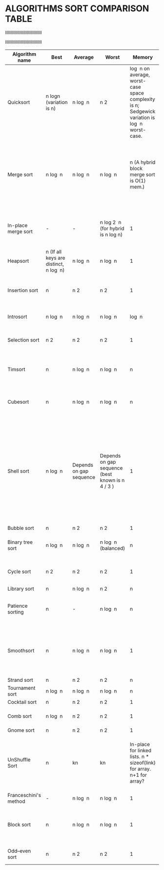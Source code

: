# ALGORITHMS SORT COMPARISON TABLE

IIIIIIIIIIIIIIIIIIIIIIIIIIIIIIII

IIIIIIIIIIIIIIIIIIIIIIIIIIIIIIII

| Algorithm name        | Best                                    | Average                 | Worst                                            | Memory                                                                                           | Stable                                                      | method                   | Other notes                                                                                                                                                                                                                                           |
|-----------------------|-----------------------------------------|-------------------------|--------------------------------------------------|--------------------------------------------------------------------------------------------------|-------------------------------------------------------------|--------------------------|-------------------------------------------------------------------------------------------------------------------------------------------------------------------------------------------------------------------------------------------------------|
| Quicksort             | n logn (variation is n)                 | n log ⁡ n               | n 2                                              | log ⁡ n on average, worst-case space complexity is n; Sedgewick variation is log ⁡ n worst-case. | Typical in-place sort is not stable; stable versions exist. | Partitioning             | Quicksort is usually done in-place with O(log n) stack space.                                                                                                                                                                                         |
| Merge sort            | n log ⁡ n                               | n log ⁡ n               | n log ⁡ n                                        | n (A hybrid block merge sort is O(1) mem.)                                                       | Yes                                                         | Merging                  | Highly parallelizable (up to O(log n) using the Three Hungarians' Algorithm or, more practically, Cole's parallel merge sort) for processing large amounts of data.                                                                                   |
| In-place merge sort   | -                                       | -                       | n log 2 ⁡ n (for hybrid is n log ⁡n)             | 1                                                                                                | Yes                                                         | Merging                  | Can be implemented as a stable sort based on stable in-place merging.                                                                                                                                                                                 |
| Heapsort              | n (If all keys are distinct, n log ⁡ n) | n log ⁡ n               | n log ⁡ n                                        | 1                                                                                                | No                                                          | Selection                |                                                                                                                                                                                                                                                       |
| Insertion sort        | n                                       | n 2                     | n 2                                              | 1                                                                                                | Yes                                                         | Insertion                | O(n + d), in the worst-case over sequences that have d inversions.                                                                                                                                                                                    |
| Introsort             | n log ⁡ n                               | n log ⁡ n               | n log ⁡ n                                        | log ⁡ n                                                                                          | No                                                          | Partitioning & Selection | Used in several STL implementations.                                                                                                                                                                                                                  |
| Selection sort        | n 2                                     | n 2                     | n 2                                              | 1                                                                                                | No                                                          | Selection                | Stable with O ( n )  extra space or when using linked lists                                                                                                                                                                                           |
| Timsort               | n                                       | n log ⁡ n               | n log ⁡ n                                        | n                                                                                                | Yes                                                         | Insertion & Merging      | Makes n comparisons when the data is already sorted or reverse sorted.                                                                                                                                                                                |
| Cubesort              | n                                       | n log ⁡ n               | n log ⁡ n                                        | n                                                                                                | Yes                                                         | Insertion                | Makes n comparisons when the data is already sorted or reverse sorted.                                                                                                                                                                                |
| Shell sort            | n log ⁡ n                               | Depends on gap sequence | Depends on gap sequence (best known is n 4 / 3 ) | 1                                                                                                | No                                                          | Insertion                | Small code size, no use of call stack, reasonably fast, useful where memory is at a premium such as embedded and older mainframe applications. There is a worst-case O ( n ( log ⁡ n ) 2 )  gap sequence but it loses O ( n log ⁡ n ) best-case time. |
| Bubble sort           | n                                       | n 2                     | n 2                                              | 1                                                                                                | Yes                                                         | Exchanging               | Tiny code size.                                                                                                                                                                                                                                       |
| Binary tree sort      | n log ⁡ n                               | n log ⁡ n               | n log ⁡ n  (balanced)                            | n                                                                                                | Yes                                                         | Insertion                | When using a self-balancing binary search tree.                                                                                                                                                                                                       |
| Cycle sort            | n 2                                     | n 2                     | n 2                                              | 1                                                                                                | No                                                          | Insertion                | In-place with theoretically optimal number of writes.                                                                                                                                                                                                 |
| Library sort          | n                                       | n log ⁡ n               | n 2                                              | n                                                                                                | Yes                                                         | Insertion                |                                                                                                                                                                                                                                                       |
| Patience sorting      | n                                       | -                       | n log ⁡ n                                        | n                                                                                                | No                                                          | Insertion & Selection    | Finds all the longest increasing subsequences in O(n log n).                                                                                                                                                                                          |
| Smoothsort            | n                                       | n log ⁡ n               | n log ⁡ n                                        | 1                                                                                                | No                                                          | Selection                | An adaptive variant of heapsort based upon the Leonardo sequence rather than a traditional binary heap.                                                                                                                                               |
| Strand sort           | n                                       | n 2                     | n 2                                              | n                                                                                                | Yes                                                         | Selection                |                                                                                                                                                                                                                                                       |
| Tournament sort       | n log ⁡ n                               | n log ⁡ n               | n log ⁡ n                                        | n                                                                                                | No                                                          | Selection                | Variation of Heap Sort.                                                                                                                                                                                                                               |
| Cocktail sort         | n                                       | n 2                     | n 2                                              | 1                                                                                                | Yes                                                         | Exchanging               |                                                                                                                                                                                                                                                       |
| Comb sort             | n log ⁡ n                               | n 2                     | n 2                                              | 1                                                                                                | No                                                          | Exchanging               | Faster than bubble sort on average.                                                                                                                                                                                                                   |
| Gnome sort            | n                                       | n 2                     | n 2                                              | 1                                                                                                | Yes                                                         | Exchanging               | Tiny code size.                                                                                                                                                                                                                                       |
| UnShuffle Sort        | n                                       | kn                      | kn                                               | In-place for linked lists. n * sizeof(link) for array. n+1 for array?                            | No                                                          | Distribution and Merge   | No exchanges are performed. The parameter k is proportional to the entropy in the input. k = 1 for ordered or reverse ordered input.                                                                                                                  |
| Franceschini's method | -                                       | n log ⁡ n               | n log ⁡ n                                        | 1                                                                                                | Yes                                                         | ?                        |                                                                                                                                                                                                                                                       |
| Block sort            | n                                       | n log ⁡ n               | n log ⁡ n                                        | 1                                                                                                | Yes                                                         | Insertion & Merging      | Combine a block-based O ( n )  in-place merge algorithm with a bottom-up merge sort.                                                                                                                                                                  |
| Odd–even sort         | n                                       | n 2                     | n 2                                              | 1                                                                                                | Yes                                                         | Exchanging               | Can be run on parallel `CPU`'s easily.                                                                                                                                                                                                             |
